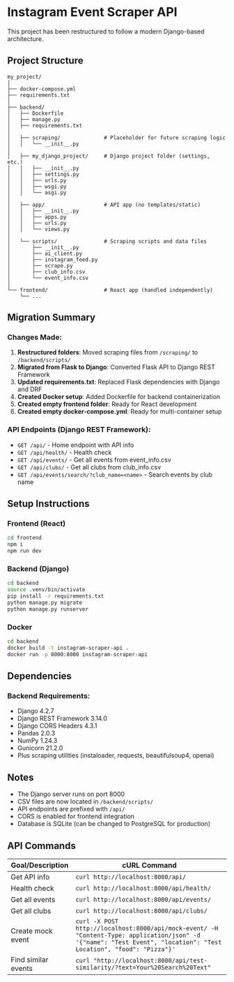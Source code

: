 # Instagram Event Scraper API

This project has been restructured to follow a modern Django-based architecture.

## Project Structure

```
my_project/
│
├── docker-compose.yml
├── requirements.txt
│
├── backend/
│   ├── Dockerfile
│   ├── manage.py
│   ├── requirements.txt
│
│   ├── scraping/              # Placeholder for future scraping logic
│   │   └── __init__.py
│
│   ├── my_django_project/     # Django project folder (settings, etc.)
│   │   ├── __init__.py
│   │   ├── settings.py
│   │   ├── urls.py
│   │   ├── wsgi.py
│   │   └── asgi.py
│
│   ├── app/                   # API app (no templates/static)
│   │   ├── __init__.py
│   │   ├── apps.py
│   │   ├── urls.py
│   │   └── views.py
│
│   └── scripts/               # Scraping scripts and data files
│       ├── __init__.py
│       ├── ai_client.py
│       ├── instagram_feed.py
│       ├── scrape.py
│       ├── club_info.csv
│       └── event_info.csv
│
└── frontend/                  # React app (handled independently)
    └── ...
```

## Migration Summary

### Changes Made:
1. **Restructured folders**: Moved scraping files from `/scraping/` to `/backend/scripts/`
2. **Migrated from Flask to Django**: Converted Flask API to Django REST Framework
3. **Updated requirements.txt**: Replaced Flask dependencies with Django and DRF
4. **Created Docker setup**: Added Dockerfile for backend containerization
5. **Created empty frontend folder**: Ready for React development
6. **Created empty docker-compose.yml**: Ready for multi-container setup

### API Endpoints (Django REST Framework):
- `GET /api/` - Home endpoint with API info
- `GET /api/health/` - Health check
- `GET /api/events/` - Get all events from event_info.csv
- `GET /api/clubs/` - Get all clubs from club_info.csv
- `GET /api/events/search/?club_name=<name>` - Search events by club name

## Setup Instructions

### Frontend (React)
```bash
cd frontend
npm i
npm run dev
```

### Backend (Django)
```bash
cd backend
source .venv/bin/activate
pip install -r requirements.txt
python manage.py migrate
python manage.py runserver
```

### Docker
```bash
cd backend
docker build -t instagram-scraper-api .
docker run -p 8000:8000 instagram-scraper-api
```

## Dependencies

### Backend Requirements:
- Django 4.2.7
- Django REST Framework 3.14.0
- Django CORS Headers 4.3.1
- Pandas 2.0.3
- NumPy 1.24.3
- Gunicorn 21.2.0
- Plus scraping utilities (instaloader, requests, beautifulsoup4, openai)

## Notes

- The Django server runs on port 8000
- CSV files are now located in `/backend/scripts/`
- API endpoints are prefixed with `/api/`
- CORS is enabled for frontend integration
- Database is SQLite (can be changed to PostgreSQL for production)

## API Commands

| Goal/Description | cURL Command |
|------------------|--------------|
| Get API info | `curl http://localhost:8000/api/` |
| Health check | `curl http://localhost:8000/api/health/` |
| Get all events | `curl http://localhost:8000/api/events/` |
| Get all clubs | `curl http://localhost:8000/api/clubs/` |
| Create mock event | `curl -X POST http://localhost:8000/api/mock-event/ -H "Content-Type: application/json" -d '{"name": "Test Event", "location": "Test Location", "food": "Pizza"}'` |
| Find similar events | `curl "http://localhost:8000/api/test-similarity/?text=Your%20Search%20Text"` | 